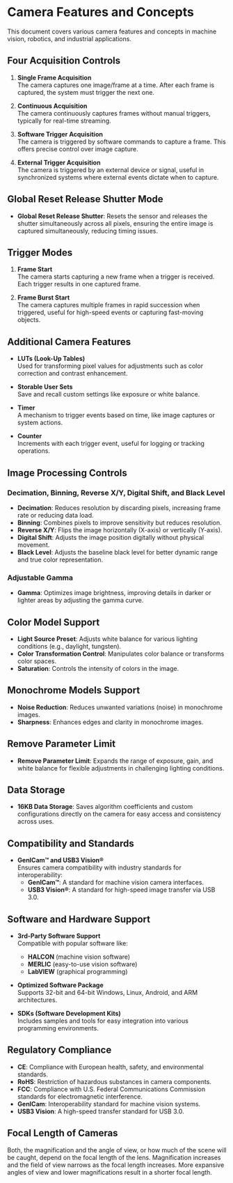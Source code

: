 # Camera Features and Concepts

This document covers various camera features and concepts in machine vision, robotics, and industrial applications.

## Four Acquisition Controls

1. **Single Frame Acquisition**  
   The camera captures one image/frame at a time. After each frame is captured, the system must trigger the next one.

2. **Continuous Acquisition**  
   The camera continuously captures frames without manual triggers, typically for real-time streaming.

3. **Software Trigger Acquisition**  
   The camera is triggered by software commands to capture a frame. This offers precise control over image capture.

4. **External Trigger Acquisition**  
   The camera is triggered by an external device or signal, useful in synchronized systems where external events dictate when to capture.

## Global Reset Release Shutter Mode

- **Global Reset Release Shutter**: Resets the sensor and releases the shutter simultaneously across all pixels, ensuring the entire image is captured simultaneously, reducing timing issues.

## Trigger Modes

1. **Frame Start**  
   The camera starts capturing a new frame when a trigger is received. Each trigger results in one captured frame.

2. **Frame Burst Start**  
   The camera captures multiple frames in rapid succession when triggered, useful for high-speed events or capturing fast-moving objects.

## Additional Camera Features

- **LUTs (Look-Up Tables)**  
  Used for transforming pixel values for adjustments such as color correction and contrast enhancement.

- **Storable User Sets**  
  Save and recall custom settings like exposure or white balance.

- **Timer**  
  A mechanism to trigger events based on time, like image captures or system actions.

- **Counter**  
  Increments with each trigger event, useful for logging or tracking operations.

## Image Processing Controls

### Decimation, Binning, Reverse X/Y, Digital Shift, and Black Level

- **Decimation**: Reduces resolution by discarding pixels, increasing frame rate or reducing data load.
- **Binning**: Combines pixels to improve sensitivity but reduces resolution.
- **Reverse X/Y**: Flips the image horizontally (X-axis) or vertically (Y-axis).
- **Digital Shift**: Adjusts the image position digitally without physical movement.
- **Black Level**: Adjusts the baseline black level for better dynamic range and true color representation.

### Adjustable Gamma

- **Gamma**: Optimizes image brightness, improving details in darker or lighter areas by adjusting the gamma curve.

## Color Model Support

- **Light Source Preset**: Adjusts white balance for various lighting conditions (e.g., daylight, tungsten).
- **Color Transformation Control**: Manipulates color balance or transforms color spaces.
- **Saturation**: Controls the intensity of colors in the image.

## Monochrome Models Support

- **Noise Reduction**: Reduces unwanted variations (noise) in monochrome images.
- **Sharpness**: Enhances edges and clarity in monochrome images.

## Remove Parameter Limit

- **Remove Parameter Limit**: Expands the range of exposure, gain, and white balance for flexible adjustments in challenging lighting conditions.

## Data Storage

- **16KB Data Storage**: Saves algorithm coefficients and custom configurations directly on the camera for easy access and consistency across uses.

## Compatibility and Standards

- **GenICam™ and USB3 Vision®**  
  Ensures camera compatibility with industry standards for interoperability:
  - **GenICam™**: A standard for machine vision camera interfaces.
  - **USB3 Vision®**: A standard for high-speed image transfer via USB 3.0.

## Software and Hardware Support

- **3rd-Party Software Support**  
  Compatible with popular software like:
  - **HALCON** (machine vision software)
  - **MERLIC** (easy-to-use vision software)
  - **LabVIEW** (graphical programming)

- **Optimized Software Package**  
  Supports 32-bit and 64-bit Windows, Linux, Android, and ARM architectures.

- **SDKs (Software Development Kits)**  
  Includes samples and tools for easy integration into various programming environments.

## Regulatory Compliance

- **CE**: Compliance with European health, safety, and environmental standards.
- **RoHS**: Restriction of hazardous substances in camera components.
- **FCC**: Compliance with U.S. Federal Communications Commission standards for electromagnetic interference.
- **GenICam**: Interoperability standard for machine vision systems.
- **USB3 Vision**: A high-speed transfer standard for USB 3.0.

## Focal Length of Cameras

Both, the magnification and the angle of view, or how much of the scene will be caught, depend on the focal length of the lens. Magnification increases and the field of view narrows as the focal length increases. More expansive angles of view and lower magnifications result in a shorter focal length.
